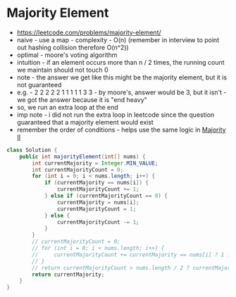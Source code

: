 # Majority Element

- https://leetcode.com/problems/majority-element/
- naive - use a map - complexity - O(n) (remember in interview to point out hashing collision therefore O(n^2))
- optimal - moore's voting algorithm
- intuition - if an element occurs more than n / 2 times, the running count we maintain should not touch 0
- note - the answer we get like this might be the majority element, but it is not guaranteed
- e.g. - 2 2 2 2 2 1 1 1 1 1 3 3 - by moore's, answer would be 3, but it isn't - we got the answer because it is "end heavy"
- so, we run an extra loop at the end
- imp note - i did not run the extra loop in leetcode since the question guaranteed that a majority element would exist
- remember the order of conditions - helps use the same logic in [Majority II](/Strivers%20A2Z%20DSA%20Sheet/Step%203:%20Solve%20Problems%20on%20Arrays/Step%203.3/Majority%20Element%20II.md)

```java
class Solution {
    public int majorityElement(int[] nums) {
        int currentMajority = Integer.MIN_VALUE;
        int currentMajorityCount = 0;
        for (int i = 0; i < nums.length; i++) {
            if (currentMajority == nums[i]) {
                currentMajorityCount += 1;
            } else if (currentMajorityCount == 0) {
                currentMajority = nums[i];
                currentMajorityCount = 1;
            } else {
                currentMajorityCount -= 1;
            }
        }
        // currentMajorityCount = 0;
        // for (int i = 0; i < nums.length; i++) {
        //     currentMajorityCount += currentMajority == nums[i] ? 1 : 0;
        // }
        // return currentMajorityCount > nums.length / 2 ? currentMajority : Integer.MIN_VALUE;
        return currentMajority;
    }
}
```
